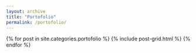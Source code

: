 ```yaml
---
layout: archive
title: "Portofolio"
permalink: /portofolio/
---
```


<div class="tiles">
	{% for post in site.categories.portofolio %}
		{% include post-grid.html %}
	{% endfor %}
</div>
